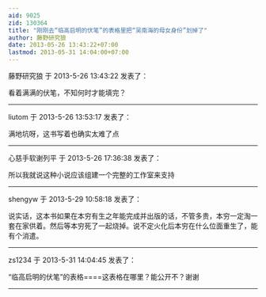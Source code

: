 ```yaml
---
aid: 9025
zid: 130364
title: "刚刚去“临高启明的伏笔”的表格里把“吴南海的母女身份”划掉了"
author: 藤野研究狼
date: 2013-05-26 13:43:22+07:00
lastmod: 2013-05-31 14:04:00+07:00
---
```


藤野研究狼 于 2013-5-26 13:43:22 发表了：

看着满满的伏笔，不知何时才能填完？

---

liutom 于 2013-5-26 13:53:17 发表了：

满地坑呀，这书写着也确实太难了点

---

心慈手软谢列平 于 2013-5-26 17:36:38 发表了：

所以我就说这种小说应该组建一个完整的工作室来支持

---

shengyw 于 2013-5-29 10:58:18 发表了：

说实话，这本书如果在本穷有生之年能完成并出版的话，不管多贵，本穷一定淘一套在家供着。然后等本穷死了一起烧掉。说不定火化后本穷在什么位面重生了，能有个消遣。

---

zs1234 于 2013-5-31 14:04:45 发表了：

“临高启明的伏笔”的表格====这表格在哪里？能公开不？谢谢

---
